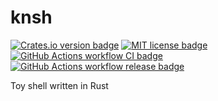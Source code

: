 # knsh

[![Crates.io version badge][crates-badge]][crates-url]
[![MIT license badge][mit-badge]][mit-url]
[![GitHub Actions workflow CI badge][github-actions-ci-badge]][github-actions-ci-url]
[![GitHub Actions workflow release badge][github-actions-release-badge]][github-actions-release-url]

[crates-badge]: https://img.shields.io/crates/v/knsh.svg
[crates-url]: https://crates.io/crates/knsh
[mit-badge]: https://img.shields.io/badge/license-MIT-blue.svg
[mit-url]: https://github.com/nukopy/knsh/blob/main/LICENSE
[github-actions-ci-badge]: https://github.com/nukopy/knsh/actions/workflows/ci.yml/badge.svg?branch=main
[github-actions-ci-url]: https://github.com/nukopy/knsh/actions/workflows/ci.yml?query=branch:main
[github-actions-release-badge]: https://github.com/nukopy/knsh/actions/workflows/release.yml/badge.svg?branch=main
[github-actions-release-url]: https://github.com/nukopy/knsh/actions/workflows/release.yml?query=branch:main

Toy shell written in Rust 
